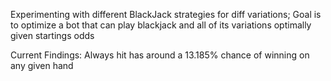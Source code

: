 Experimenting with different BlackJack strategies for diff variations;
Goal is to optimize a bot that can play blackjack and all of its variations optimally given startings odds

Current Findings:
Always hit has around a 13.185% chance of winning on any given hand
